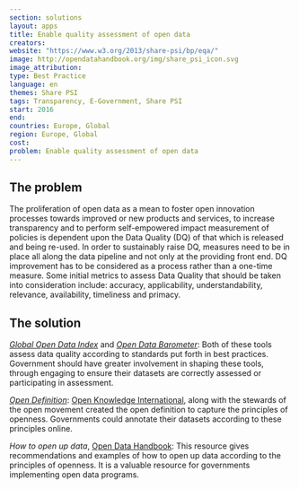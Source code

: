 ```yaml
---
section: solutions
layout: apps
title: Enable quality assessment of open data
creators:
website: "https://www.w3.org/2013/share-psi/bp/eqa/"
image: http://opendatahandbook.org/img/share_psi_icon.svg
image_attribution:
type: Best Practice  
language: en
themes: Share PSI
tags: Transparency, E-Government, Share PSI
start: 2016
end:
countries: Europe, Global
region: Europe, Global
cost:
problem: Enable quality assessment of open data
---
```


## The problem
The proliferation of open data as a mean to foster open innovation processes towards improved or new products and services, to increase transparency and to perform self-empowered impact measurement of policies is dependent upon the Data Quality (DQ) of that which is released and being re-used.  In order to sustainably raise DQ, measures need to be in place all along the data pipeline and not only at the providing front end. DQ improvement has to be considered as a process rather than a one-time measure. Some initial metrics to assess Data Quality that should be taken into consideration include: accuracy, applicability, understandability, relevance, availability, timeliness and primacy.

## The solution
[_Global Open Data Index_](http://index.okfn.org/) and [_Open Data Barometer_](http://www.opendatabarometer.org/): Both of these tools assess data quality according to standards put forth in best practices. Government should have greater involvement in shaping these tools, through engaging to ensure their datasets are correctly assessed or participating in assessment.

[_Open Definition_](http://opendefinition.org/): [Open Knowledge International](okfn.org), along with the stewards of the open movement created the open definition to capture the principles of openness. Governments could annotate their datasets according to these principles online.

_How to open up data_, [Open Data Handbook](http://opendatahandbook.org/guide/en/how-to-open-up-data/): This resource gives recommendations and examples of how to open up data according to the principles of openness. It is a valuable resource for governments implementing open data programs.
